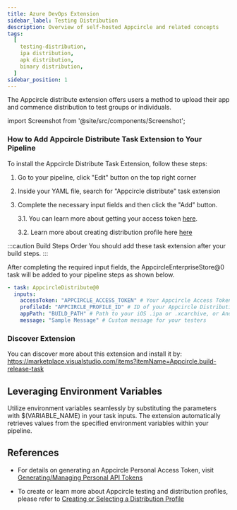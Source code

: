 ```yaml
---
title: Azure DevOps Extension
sidebar_label: Testing Distribution
description: Overview of self-hosted Appcircle and related concepts
tags:
  [
    testing-distribution,
    ipa distribution,
    apk distribution,
    binary distribution,
  ]
sidebar_position: 1
---
```


The Appcircle distribute extension offers users a method to upload their app and commence distribution to test groups or individuals.

import Screenshot from '@site/src/components/Screenshot';

### How to Add Appcircle Distribute Task Extension to Your Pipeline

To install the Appcircle Distribute Task Extension, follow these steps:

1. Go to your pipeline, click "Edit" button on the top right corner
   <Screenshot url='https://cdn.appcircle.io/docs/assets/testing-distribution-azure-pipeline-edit.png' />
2. Inside your YAML file, search for "Appcircle distribute" task extension
   <Screenshot url='https://cdn.appcircle.io/docs/assets/testing-distribution-azure-extension-task.png' />
3. Complete the necessary input fields and then click the "Add" button.
   <Screenshot url='https://cdn.appcircle.io/docs/assets/testing-distribution-azure-extension-task-detail.png' />

   3.1. You can learn more about getting your access token [here](/appcircle-api/api-authentication#generatingmanaging-the-personal-api-tokens).

   3.2. Learn more about creating distribution profile here [here](/distribute/create-or-select-a-distribution-profile?&utm_medium=product&utm_campaign=azure-marketplace)

:::caution Build Steps Order
You should add these task extension after your build steps.
:::

After completing the required input fields, the AppcircleEnterpriseStore@0 task will be added to your pipeline steps as shown below.

```yaml
- task: AppcircleDistribute@0
  inputs:
    accessToken: "APPCIRCLE_ACCESS_TOKEN" # Your Appcircle Access Token
    profileId: "APPCIRCLE_PROFILE_ID" # ID of your Appcircle Distribution Profile
    appPath: "BUILD_PATH" # Path to your iOS .ipa or .xcarchive, or Android APK or App Bundle
    message: "Sample Message" # Custom message for your testers
```

### Discover Extension

You can discover more about this extension and install it by:
https://marketplace.visualstudio.com/items?itemName=Appcircle.build-release-task

## Leveraging Environment Variables

Utilize environment variables seamlessly by substituting the parameters with $(VARIABLE_NAME) in your task inputs. The extension automatically retrieves values from the specified environment variables within your pipeline.

## References

- For details on generating an Appcircle Personal Access Token, visit [Generating/Managing Personal API Tokens](/appcircle-api/api-authentication#generatingmanaging-the-personal-api-tokens)

- To create or learn more about Appcircle testing and distribution profiles, please refer to [Creating or Selecting a Distribution Profile](/distribute/create-or-select-a-distribution-profile)
